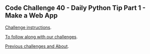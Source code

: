 ## Code Challenge 40 - Daily Python Tip Part 1 - Make a Web App

[Challenge instructions](http://pybit.es/codechallenge40.html).

[To follow along with our challenges](https://github.com/pybites/challenges/blob/master/INSTALL.md).

[Previous challenges and About](http://pybit.es/pages/challenges.html).
